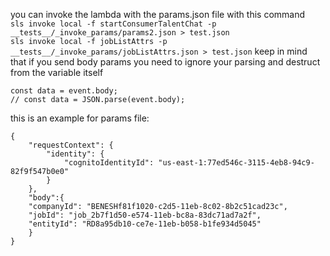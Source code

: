 you can invoke the lambda with the params.json file with this command  
`sls invoke local -f startConsumerTalentChat -p __tests__/_invoke_params/params2.json > test.json`  
`sls invoke local -f jobListAttrs -p __tests__/_invoke_params/jobListAttrs.json > test.json`
keep in mind that if you send body params you need to ignore your parsing and destruct from the variable itself

```
const data = event.body;
// const data = JSON.parse(event.body);
```

this is an example for params file:

```
{
    "requestContext": {
        "identity": {
            "cognitoIdentityId": "us-east-1:77ed546c-3115-4eb8-94c9-82f9f547b0e0"
        }
    },
    "body":{
    "companyId": "BENESHf81f1020-c2d5-11eb-8c02-8b2c51cad23c",
    "jobId": "job_2b7f1d50-e574-11eb-bc8a-83dc71ad7a2f",
    "entityId": "RD8a95db10-ce7e-11eb-b058-b1fe934d5045"
    }
}
```
